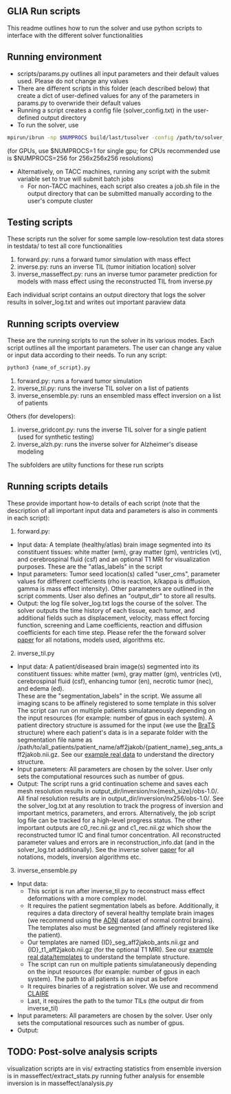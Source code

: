 ## GLIA Run scripts 
This readme outlines how to run the solver and use python scripts to interface
with the different solver functionalities

## Running environment
* scripts/params.py outlines all input parameters and their default values used. Please do not change any values
* There are different scripts in this folder (each described below) that create a dict of user-defined values for any of the parameters in params.py to overwride their default values
* Running a script creates a config file (solver_config.txt) in the user-defined output directory
* To run the solver, use 
```bash
mpirun/ibrun -np $NUMPROCS build/last/tusolver -config /path/to/solver_config.txt
```
(for GPUs, use $NUMPROCS=1 for single gpu; for CPUs recommended use is $NUMPROCS=256 for 256x256x256 resolutions)
* Alternatively, on TACC machines, running any script with the submit variable set to true will submit batch jobs
  * For non-TACC machines, each script also creates a job.sh file in the output directory that can be submitted manually according to the user's compute cluster


## Testing scripts
These scripts run the solver for some sample low-resolution test data stores in testdata/
to test all core functionalities
1. forward.py: runs a forward tumor simulation with mass effect 
2. inverse.py: runs an inverse TIL (tumor initiation location) solver
3. inverse_masseffect.py: runs an inverse tumor parameter prediction for models with mass effect using the reconstructed TIL from inverse.py

Each individual script contains an output directory that logs the solver results in solver_log.txt and writes out important paraview data


## Running scripts overview
These are the running scripts to run the solver in its various modes. Each script outlines all the important parameters. The user can change any value or input data according to their needs.
To run any script:
```bash
python3 {name_of_script}.py
```
1. forward.py: runs a forward tumor simulation
2. inverse_til.py: runs the inverse TIL solver on a list of patients
3. inverse_ensemble.py: runs an ensembled mass effect inversion on a list of patients

Others (for developers):
1. inverse_gridcont.py: runs the inverse TIL solver for a single patient (used for synthetic testing)
2. inverse_alzh.py: runs the inverse solver for Alzheimer's disease modeling

The subfolders are utilty functions for these run scripts

## Running scripts details
These provide important how-to details of each script (note that the description of all important input data and parameters is also in comments in each script): 
1. forward.py: 
  * Input data: A template (healthy/atlas) brain image segmented into its constituent tissues: white matter (wm), gray matter (gm), ventricles (vt), and cerebrospinal fluid (csf) and an optional T1 MRI for visualization purposes. These are the "atlas_labels" in the script
  * Input parameters: Tumor seed location(s) called "user_cms", parameter values for different coefficients (rho is reaction, k/kappa is diffusion, gamma is mass effect intensity). Other parameters are outlined in the script comments. User also defines an "output_dir" to store all results. 
  * Output: the log file solver_log.txt logs the course of the solver. The solver outputs the time history of each tissue, each tumor, and additional fields such as displacement, velocity, mass effect forcing function, screening and Lame coefficients, reaction and diffusion coefficients for each time step. Please refer the the forward solver [paper](https://link.springer.com/article/10.1007/s00285-019-01383-y) for all notations, models used, algorithms etc.
2. inverse_til.py
  * Input data: A patient/diseased brain image(s) segmented into its constituent tissues: white matter (wm), gray matter (gm), ventricles (vt), cerebrospinal fluid (csf), enhancing tumor (en), necrotic tumor (nec), and edema (ed).  
  These are the "segmentation_labels" in the script. We assume all imaging scans to be affinely registered to some template in this solver
  The script can run on multiple patients simulataneously depending on the input resources (for example: number of gpus in each system). A patient directory structure is assumed for the input (we use the [BraTS](http://braintumorsegmentation.org/) structure) where each patient's data is in a separate folder with the segmentation file name as /path/to/all_patients/patient_name/aff2jakob/{patient_name}_seg_ants_aff2jakob.nii.gz. See our [example real data](https://drive.google.com/drive/folders/1QtC6R8b_sQoB0BGUumoz9NqWtfKXndre?usp=sharing) to understand the directory structure.
  * Input parameters: All parameters are chosen by the solver. User only sets the computational resources such as number of gpus.
  * Output: The script runs a grid continuation scheme and saves each mesh resolution results in output_dir/inversion/nx{mesh_size}/obs-1.0/. All final resolution results are in output_dir/inversion/nx256/obs-1.0/. See the solver_log.txt at any resolution to track the progress of inversion and important metrics, parameters, and errors. Alternatively, the job script log file can be tracked for a high-level progress status. The other important outputs are c0_rec.nii.gz and c1_rec.nii.gz which show the reconstructed tumor IC and final tumor concentration. All reconstructed parameter values and errors are in reconstruction_info.dat (and in the solver_log.txt additionally). See the inverse solver [paper](https://arxiv.org/abs/1907.06564) for all notations, models, inversion algorithms etc.
3. inverse_ensemble.py
  * Input data: 
    - This script is run after inverse_til.py to reconstruct mass effect deformations with a more complex model.
    - It requires the patient segmentation labels as before. Additionally, it requires a data directory of several healthy template brain images (we recommend using the [ADNI](http://adni.loni.usc.edu/data-samples/access-data/) dataset of normal control brains). The templates also must be segmented (and affinely registered like the patient). 
    - Our templates are named {ID}_seg_aff2jakob_ants.nii.gz and {ID}_t1_aff2jakob.nii.gz (for the optional T1 MRI).
  See our [example real data/templates](https://drive.google.com/drive/folders/1QtC6R8b_sQoB0BGUumoz9NqWtfKXndre?usp=sharing) to understand the template structure.
    - The script can run on multiple patients simulataneously depending on the input resources (for example: number of gpus in each system). The path to all patients is an input as before
    - It requires binaries of a registration solver. We use and recommend [CLAIRE](https://github.com/andreasmang/claire)
    - Last, it requires the path to the tumor TILs (the output dir from inverse_til) 
  * Input parameters: All parameters are chosen by the solver. User only sets the computational resources such as number of gpus.
  * Output: 

## TODO: Post-solve analysis scripts
visualization scripts are in vis/
extracting statistics from ensemble inversion is in masseffect/extract_stats.py
running futher analysis for ensemble inversion is in masseffect/analysis.py
